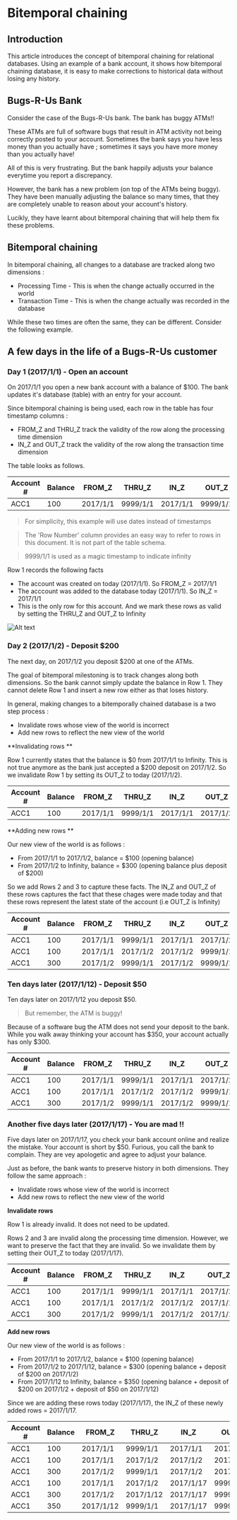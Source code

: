 # Bitemporal chaining

## Introduction

This article introduces the concept of bitemporal chaining for relational databases. Using an example of a bank account, it shows how bitemporal chaining database, it is easy to make corrections to historical data without losing any history.

## Bugs-R-Us Bank

Consider the case of the Bugs-R-Us bank. The bank has buggy ATMs!!

These ATMs are full of software bugs that result in ATM activity not being correctly posted to your account. Sometimes the bank says you have less money than you actually have ; sometimes it says you have more money than you actually have!

All of this is very frustrating. But the bank happily adjusts your balance everytime you report a discrepancy. 

However, the bank has a new problem (on top of the ATMs being buggy). They have been manually adjusting 
the balance so many times, that they are completely unable to reason about your account's history. 

Lucikly, they have learnt about bitemporal chaining that will help them fix these problems. 

## Bitemporal chaining

In bitemporal chaining, all changes to a database are tracked along two dimensions :
* Processing Time - This is when the change actually occurred in the world 
* Transaction Time - This is when the change actually was recorded in the database

While these two times are often the same, they can be different. Consider the following example.

## A few days in the life of a Bugs-R-Us customer

### Day 1 (2017/1/1) - Open an account 

On 2017/1/1 you open a new bank account with a balance of $100. The bank updates it's database (table) with an entry for your account.

Since bitemporal chaining is being used, each row in the table has four timestamp columns :
* FROM_Z and THRU_Z track the validity of the row along the processing time dimension
* IN_Z and OUT_Z track the validity of the row along the transaction time dimension

The table looks as follows. 

| Account # | Balance | FROM_Z | THRU_Z |  IN_Z |  OUT_Z |  Row Number |
| --- | --- | --- | --- | --- | --- | --- |
| ACC1      | 100      | 2017/1/1 | 9999/1/1 | 2017/1/1 | 9999/1/1 | 1 |

> For simplicity, this example will use dates instead of timestamps

> The 'Row Number' column provides an easy way to refer to rows in this document. It is not part of the table schema.

> 9999/1/1 is used as a magic timestamp to indicate infinity

Row 1 records the following facts 
* The account was created on today (2017/1/1). So FROM_Z = 2017/1/1
* The acccount was added to the database today (2017/1/1). So IN_Z = 2017/1/1
* This is the only row for this account. And we mark these rows as valid by setting the THRU_Z and OUT_Z to Infinity

![Alt text](/day1.png?raw=true "Optional Title")

### Day 2 (2017/1/2) - Deposit $200

The next day, on 2017/1/2 you deposit $200 at one of the ATMs.

The goal of bitemporal milestoning is to track changes along both dimensions. So the bank cannot simply update the balance in Row 1. They cannot delete Row 1 and insert a new row either as that loses history.

In general, making changes to a bitemporally chained database is a two step process :
* Invalidate rows whose view of the world is incorrect
* Add new rows to reflect the new view of the world

**Invalidating rows **

Row 1 currently states that the balance is $0 from 2017/1/1 to Infinity. This is not true anymore as the bank just accepted a $200 deposit on 2017/1/2. So we invalidate Row 1 by setting its OUT_Z to today (2017/1/2). 

| Account # | Balance | FROM_Z | THRU_Z |  IN_Z |  OUT_Z |  Row Number |
| --- | --- | --- | --- | --- | --- | --- |
| ACC1      | 100      | 2017/1/1 | 9999/1/1 | 2017/1/1 | 2017/1/2 | 1 |

**Adding new rows **

Our new view of the world is as follows :
* From 2017/1/1 to 2017/1/2, balance = $100 (opening balance)
* From 2017/1/2 to Infinity, balance = $300 (opening balance plus deposit of $200)

So we add Rows 2 and 3 to capture these facts. The IN_Z and OUT_Z of these rows captures the fact that these
chages were made today and that these rows represent the latest state of the account (i.e OUT_Z is Infinity)

| Account # | Balance | FROM_Z | THRU_Z |  IN_Z |  OUT_Z |  Row Number |
| --- | --- | --- | --- | --- | --- | --- |
| ACC1      | 100      | 2017/1/1 | 9999/1/1 | 2017/1/1 | 2017/1/2 | 1 |
| ACC1      | 100      | 2017/1/1 | 2017/1/2 | 2017/1/2 | 9999/1/1 | 2 |
| ACC1      | 300      | 2017/1/2 | 9999/1/1 | 2017/1/2 | 9999/1/1 | 3 |

### Ten days later (2017/1/12) - Deposit $50

Ten days later on 2017/1/12 you deposit $50.

> But remember, the ATM is buggy!

Because of a software bug the ATM does not send your deposit to the bank. While you walk away thinking your account has $350, your account actually has only $300.

| Account # | Balance | FROM_Z | THRU_Z |  IN_Z |  OUT_Z |  Row Number |
| --- | --- | --- | --- | --- | --- | --- |
| ACC1      | 100      | 2017/1/1 | 9999/1/1 | 2017/1/1 | 2017/1/2 | 1 |
| ACC1      | 100      | 2017/1/1 | 2017/1/2 | 2017/1/2 | 9999/1/1 | 2 |
| ACC1      | 300      | 2017/1/2 | 9999/1/1 | 2017/1/2 | 9999/1/1 | 3 |

### Another five days later (2017/1/17) - You are mad !!

Five days later on 2017/1/17, you check your bank account online and realize the mistake. Your account is short by $50. Furious, you call the bank to complain. They are vey apologetic and agree to adjust your balance.

Just as before, the bank wants to preserve history in both dimensions. They follow the same approach :
* Invalidate rows whose view of the world is incorrect
* Add new rows to reflect the new view of the world

**Invalidate rows** 

Row 1 is already invalid. It does not need to be updated.

Rows 2 and 3 are invalid along the processing time dimension. However, we want to preserve the fact that they are invalid. So we invalidate them by setting their OUT_Z to today (2017/1/17).

| Account # | Balance | FROM_Z | THRU_Z |  IN_Z |  OUT_Z |  Row Number |
| --- | --- | --- | --- | --- | --- | --- |
| ACC1      | 100      | 2017/1/1 | 9999/1/1 | 2017/1/1 | 2017/1/2 | 1 |
| ACC1      | 100      | 2017/1/1 | 2017/1/2 | 2017/1/2 | 2017/1/17 | 2 |
| ACC1      | 300      | 2017/1/2 | 9999/1/1 | 2017/1/2 | 2017/1/17 | 3 |

**Add new rows**

Our new view of the world is as follows :
* From 2017/1/1 to 2017/1/2, balance = $100 (opening balance)
* From 2017/1/2 to 2017/1/12, balance = $300 (opening balance + deposit of $200 on 2017/1/2)
* From 2017/1/12 to Infinity, balance = $350 (opening balance + deposit of $200 on 2017/1/2 + deposit of $50 on 2017/1/12)

Since we are adding these rows today (2017/1/17), the IN_Z of these newly added rows = 2017/1/17.

| Account # | Balance | FROM_Z | THRU_Z |  IN_Z |  OUT_Z |  Row Number |
| --- | --- | --- | --- | --- | --- | --- |
| ACC1      | 100      | 2017/1/1 | 9999/1/1 | 2017/1/1 | 2017/1/2 | 1 |
| ACC1      | 100      | 2017/1/1 | 2017/1/2 | 2017/1/2 | 2017/1/17 | 2 |
| ACC1      | 300      | 2017/1/2 | 9999/1/1 | 2017/1/2 | 2017/1/17 | 3 |
| ACC1      | 100      | 2017/1/1 | 2017/1/2 | 2017/1/17 | 9999/1/1 | 4 |
| ACC1      | 300      | 2017/1/2 | 2017/1/12 | 2017/1/17 | 9999/1/1 | 5 |
| ACC1      | 350      | 2017/1/12 | 9999/1/1 | 2017/1/17| 9999/1/1 | 6 | 
